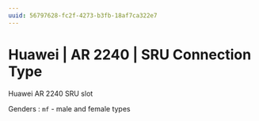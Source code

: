 ```yaml
---
uuid: 56797628-fc2f-4273-b3fb-18af7ca322e7
---
```

# Huawei | AR 2240 | SRU Connection Type

Huawei AR 2240 SRU slot

Genders
: `mf` - male and female types
